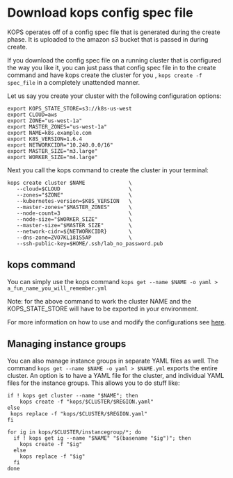 # Download kops config spec file

KOPS operates off of a config spec file that is generated during the create phase.  It is uploaded to the amazon s3 bucket that is passed in during create.

If you download the config spec file on a running cluster that is configured the way you like it, you can just pass that config spec file in to the create command and have kops create the cluster for you , `kops create -f spec_file` in a completely unattended manner.

Let us say you create your cluster with the following configuration options:

```
export KOPS_STATE_STORE=s3://k8s-us-west
export CLOUD=aws
export ZONE="us-west-1a"
export MASTER_ZONES="us-west-1a"
export NAME=k8s.example.com
export K8S_VERSION=1.6.4
export NETWORKCIDR="10.240.0.0/16"
export MASTER_SIZE="m3.large"
export WORKER_SIZE="m4.large"
```
Next you call the kops command to create the cluster in your terminal:

```
kops create cluster $NAME              \
   --cloud=$CLOUD                      \
   --zones="$ZONE"                     \
   --kubernetes-version=$K8S_VERSION   \
   --master-zones="$MASTER_ZONES"      \
   --node-count=3                      \
   --node-size="$WORKER_SIZE"          \
   --master-size="$MASTER_SIZE"        \
   --network-cidr=${NETWORKCIDR}       \
   --dns-zone=ZVO7KL181S5AP            \
   --ssh-public-key=$HOME/.ssh/lab_no_password.pub
```

## kops command

You can simply use the kops command `kops get --name $NAME -o yaml > a_fun_name_you_will_remember.yml`

Note: for the above command to work the cluster NAME and the KOPS_STATE_STORE will have to be exported in your environment.  

For more information on how to use and modify the configurations see [here](manifests_and_customizing_via_api.md).

## Managing instance groups

You can also manage instance groups in separate YAML files as well.  The command `kops get --name $NAME -o yaml > $NAME.yml` exports the entire cluster.  An option is to have a YAML file for the cluster, and individual YAML files for the instance groups.  This allows you to do stuff like:

```shell
if ! kops get cluster --name "$NAME"; then
    kops create -f "kops/$CLUSTER/$REGION.yaml"
else
 kops replace -f "kops/$CLUSTER/$REGION.yaml"
fi

for ig in kops/$CLUSTER/instancegroup/*; do
  if ! kops get ig --name "$NAME" "$(basename "$ig")"; then
    kops create -f "$ig"
  else
    kops replace -f "$ig"
  fi
done
```
